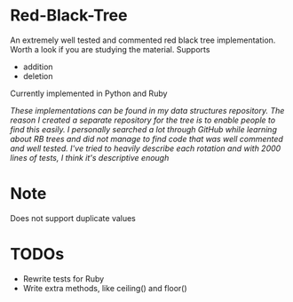 # Red-Black-Tree
An extremely well tested and commented red black tree implementation. Worth a look if you are studying the material.
Supports
- addition
- deletion

Currently implemented in Python and Ruby

_These implementations can be found in my data structures repository.
The reason I created a separate repository for the tree is to enable people to find this easily.
I personally searched a lot through GitHub while learning about RB trees and did not manage to find code that was well commented and well tested.
I've tried to heavily describe each rotation and with 2000 lines of tests, I think it's descriptive enough_
# Note
Does not support duplicate values
# TODOs
- Rewrite tests for Ruby
- Write extra methods, like ceiling() and floor()